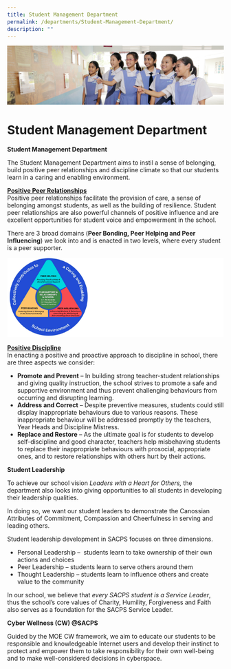 ```yaml
---
title: Student Management Department
permalink: /departments/Student-Management-Department/
description: ""
---
```

![](/images/Departments.jpg)

Student Management Department
=============================

<b>Student Management Department</b>

The Student Management Department aims to instil a sense of belonging, build positive peer relationships and discipline climate so that our students learn in a caring and enabling environment.

<u><b>Positive Peer Relationships</b></u>  
Positive peer relationships facilitate the provision of care, a sense of belonging amongst students, as well as the building of resilience. Student peer relationships are also powerful channels of positive influence and are excellent opportunities for student voice and empowerment in the school.

There are 3 broad domains (<b>Peer Bonding, Peer Helping and Peer Influencing</b>) we look into and is enacted in two levels, where every student is a peer supporter.

![](/images/SMD.png)


<u><b>Positive Discipline</b></u>   
In enacting a positive and proactive approach to discipline in school, there are three aspects we consider:

*   <b>Promote and Prevent</b> – In building strong teacher-student relationships and giving quality instruction, the school strives to promote a safe and supportive environment and thus prevent challenging behaviours from occurring and disrupting learning.
*   <b>Address and Correct</b> – Despite preventive measures, students could still display inappropriate behaviours due to various reasons. These inappropriate behaviour will be addressed promptly by the teachers, Year Heads and Discipline Mistress.
*   <b>Replace and Restore</b> – As the ultimate goal is for students to develop self-discipline and good character, teachers help misbehaving students to replace their inappropriate behaviours with prosocial, appropriate ones, and to restore relationships with others hurt by their actions.


<b>Student Leadership</b>

To achieve our school vision <i>Leaders with a Heart for Others,</i> the department also looks into giving opportunities to all students in developing their leadership qualities.

In doing so, we want our student leaders to demonstrate the Canossian Attributes of Commitment, Compassion and Cheerfulness in serving and leading others.

Student leadership development in SACPS focuses on three dimensions.

*   Personal Leadership –  students learn to take ownership of their own actions and choices
*   Peer Leadership – students learn to serve others around them
*   Thought Leadership – students learn to influence others and create value to the community

In our school, we believe that <i>every SACPS student is a Service Leader</i>, thus the school’s core values of Charity, Humility, Forgiveness and Faith also serves as a foundation for the SACPS Service Leader.


<b>Cyber Wellness (CW) @SACPS</b>

Guided by the MOE CW framework, we aim to educate our students to be responsible and knowledgeable Internet users and develop their instinct to protect and empower them to take responsibility for their own well-being and to make well-considered decisions in cyberspace.